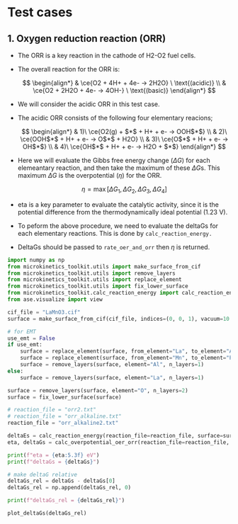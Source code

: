# Test cases
## 1. Oxygen reduction reaction (ORR)
* The ORR is a key reaction in the cathode of H2-O2 fuel cells.
* The overall reaction for the ORR is:

  $$
    \begin{align*}
      & \ce{O2 + 4H+ + 4e-  -> 2H2O}  \ \text{(acidic)} \\
      & \ce{O2 + 2H2O + 4e- -> 4OH-} \ \text{(basic)}
    \end{align*}
  $$

* We will consider the acidic ORR in this test case.
* The acidic ORR consists of the following four elementary reacions;

  $$
    \begin{align*}
      & 1)\ \ce{O2(g) + $*$ + H+ + e- -> OOH$*$} \\
      & 2)\ \ce{OOH$*$ + H+ + e- -> O$*$ + H2O} \\
      & 3)\ \ce{O$*$ + H+ + e- -> OH$*$} \\
      & 4)\ \ce{OH$*$ + H+ + e- -> H2O + $*$}
    \end{align*}
  $$

* Here we will evaluate the Gibbs free energy change ($\Delta G$)
  for each elemeantary reaction, and then take the maximum of these $\Delta G$s.
  This maximum $\Delta G$ is the overpotential ($\eta$) for the ORR.

  $$
    \eta = \max[\Delta G_1, \Delta G_2, \Delta G_3, \Delta G_4]
  $$

* eta is a key parameter to evaluate the catalytic activity, since it is
  the potential difference from the thermodynamically ideal potential (1.23 V).
* To peform the above procedure, we need to evaluate the deltaGs
  for each elementary reactions. This is done by `calc_reaction_energy.`
* DeltaGs should be passed to `rate_oer_and_orr` then $\eta$ is returned.
```python
import numpy as np
from microkinetics_toolkit.utils import make_surface_from_cif
from microkinetics_toolkit.utils import remove_layers
from microkinetics_toolkit.utils import replace_element
from microkinetics_toolkit.utils import fix_lower_surface
from microkinetics_toolkit.calc_reaction_energy import calc_reaction_energy
from ase.visualize import view

cif_file = "LaMnO3.cif"
surface = make_surface_from_cif(cif_file, indices=(0, 0, 1), vacuum=10.0)

# for EMT
use_emt = False
if use_emt:
    surface = replace_element(surface, from_element="La", to_element="Al")
    surface = replace_element(surface, from_element="Mn", to_element="Pt")
    surface = remove_layers(surface, element="Al", n_layers=1)
else:
    surface = remove_layers(surface, element="La", n_layers=1)

surface = remove_layers(surface, element="O", n_layers=2)
surface = fix_lower_surface(surface)

# reaction_file = "orr2.txt"
# reaction_file = "orr_alkaline.txt"
reaction_file = "orr_alkaline2.txt"

deltaEs = calc_reaction_energy(reaction_file=reaction_file, surface=surface, calculator="vasp")
eta, deltaGs = calc_overpotential_oer_orr(reaction_file=reaction_file, deltaEs=deltaEs, reaction_type="orr")

print(f"eta = {eta:5.3f} eV")
print(f"deltaGs = {deltaGs}")

# make deltaG relative
deltaGs_rel = deltaGs - deltaGs[0]
deltaGs_rel = np.append(deltaGs_rel, 0)

print(f"deltaGs_rel = {deltaGs_rel}")

plot_deltaGs(deltaGs_rel)
```
